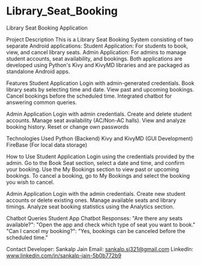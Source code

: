 # Library_Seat_Booking
Library Seat Booking Application

Project Description
      This is a Library Seat Booking System consisting of two separate Android applications:
      Student Application: For students to book, view, and cancel library seats.
      Admin Application: For admins to manage student accounts, seat availability, and bookings.
      Both applications are developed using Python's Kivy and KivyMD libraries and are packaged as standalone Android apps.

Features
Student Application
      Login with admin-generated credentials.
      Book library seats by selecting time and date.
      View past and upcoming bookings.
      Cancel bookings before the scheduled time.
      Integrated chatbot for answering common queries.

Admin Application
      Login with admin credentials.
      Create and delete student accounts.
      Manage seat availability (AC/Non-AC halls).
      View and analyze booking history.
      Reset or change own passwords

Technologies Used
      Python (Backend)
      Kivy and KivyMD (GUI Development)
      FireBase (For local data storage)
      
How to Use
Student Application
      Login using the credentials provided by the admin.
      Go to the Book Seat section, select a date and time, and confirm your booking.
      Use the My Bookings section to view past or upcoming bookings.
      To cancel a booking, go to My Bookings and select the booking you wish to cancel.
      
Admin Application
      Login with the admin credentials.
      Create new student accounts or delete existing ones.
      Manage available seats and library timings.
      Analyze seat booking statistics using the Analytics section.

Chatbot Queries
Student App Chatbot Responses:
      "Are there any seats available?": "Open the app and check which type of seat you want to book."
      "Can I cancel my booking?": "Yes, bookings can be canceled before the scheduled time."

Contact
      Developer: Sankalp Jain
      Email: sankalp.sj321@gmail.com
      LinkedIn: www.linkedin.com/in/sankalp-jain-5b0b772b9
